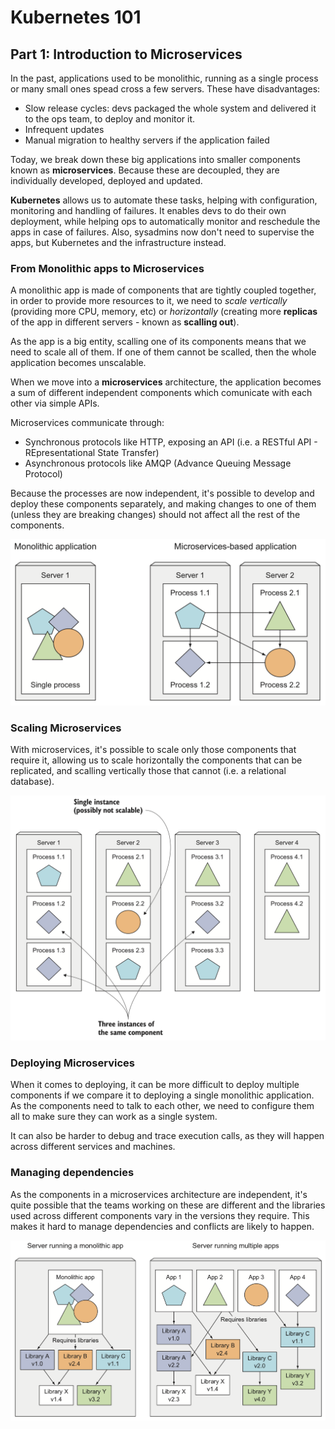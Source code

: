 # Kubernetes 101

## Part 1: Introduction to Microservices

In the past, applications used to be monolithic, running as a single process or many small ones spead cross a few servers.
These have disadvantages:

- Slow release cycles: devs packaged the whole system and delivered it to the ops team, to deploy and monitor it.
- Infrequent updates
- Manual migration to healthy servers if the application failed

Today, we break down these big applications into smaller components known as __microservices__.
Because these are decoupled, they are individually developed, deployed and updated.

__Kubernetes__ allows us to automate these tasks, helping with configuration, monitoring and handling of failures.
It enables devs to do their own deployment, while helping ops to automatically monitor and reschedule the apps in case of failures. Also, sysadmins now don't need to supervise the apps, but Kubernetes and the infrastructure instead.
<br/>

### From Monolithic apps to Microservices

A monolithic app is made of components that are tightly coupled together, in order to provide more resources to it, we need to _scale vertically_ (providing more CPU, memory, etc) or _horizontally_ (creating more __replicas__ of the app in different servers - known as __scalling out__).

As the app is a big entity, scalling one of its components means that we need to scale all of them. If one of them cannot be scalled, then the whole application becomes unscalable.

When we move into a __microservices__ architecture, the application becomes a sum of different independent components which comunicate with each other via simple APIs.

Microservices communicate through:
- Synchronous protocols like HTTP, exposing an API (i.e. a RESTful API - REpresentational State Transfer)
- Asynchronous protocols like AMQP (Advance Queuing Message Protocol)

Because the processes are now independent, it's possible to develop and deploy these components separately, and making changes to one of them (unless they are breaking changes) should not affect all the rest of the components.

![Monolithic app vs Microservices](./images/monolithic-vs-microservices.png)


### Scaling Microservices

With microservices, it's possible to scale only those components that require it, allowing us to scale horizontally the components that can be replicated, and scalling vertically those that cannot (i.e. a relational database).

![Scalling Microservices](./images/scalling-microservices.png)


### Deploying Microservices

When it comes to deploying, it can be more difficult to deploy multiple components if we compare it to deploying a single monolithic application. As the components need to talk to each other, we need to configure them all to make sure they can work as a single system.

It can also be harder to debug and trace execution calls, as they will happen across different services and machines.
<br/>

### Managing dependencies

As the components in a microservices architecture are independent, it's quite possible that the teams working on these are different and the libraries used across different components vary in the versions they require. This makes it hard to manage dependencies and conflicts are likely to happen.

![Microservices dependendencies](./images/microservices-dependencies.png)
